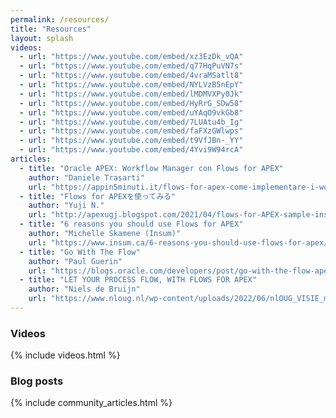```yaml
---
permalink: /resources/
title: "Resources"
layout: splash
videos:
  - url: "https://www.youtube.com/embed/xz3EzDk_vQA"
  - url: "https://www.youtube.com/embed/q77HqPuVN7s"
  - url: "https://www.youtube.com/embed/4vraMSatlt8"
  - url: "https://www.youtube.com/embed/NYLVzB5nEpY"
  - url: "https://www.youtube.com/embed/lMDMVXPy0Jk"
  - url: "https://www.youtube.com/embed/HyRrG_SDw58"
  - url: "https://www.youtube.com/embed/uYAqO9vkGb8"
  - url: "https://www.youtube.com/embed/7LUAtu4b_Ig"
  - url: "https://www.youtube.com/embed/faFXzGWlwps"
  - url: "https://www.youtube.com/embed/t9VfJBn-_YY"
  - url: "https://www.youtube.com/embed/4Yvi9W94rcA"
articles:
  - title: "Oracle APEX: Workflow Manager con Flows for APEX"
    author: "Daniele Trasarti"
    url: "https://appin5minuti.it/flows-for-apex-come-implementare-i-workflow-in-oracle-apex/"
  - title: "Flows for APEXを使ってみる"
    author: "Yuji N."
    url: "http://apexugj.blogspot.com/2021/04/flows-for-APEX-sample-instruction.html"
  - title: "6 reasons you should use Flows for APEX"
    author: "Michelle Skamene (Insum)"
    url: "https://www.insum.ca/6-reasons-you-should-use-flows-for-apex/"
  - title: "Go With The Flow"
    author: "Paul Guerin"
    url: "https://blogs.oracle.com/developers/post/go-with-the-flow-apex"
  - title: "LET YOUR PROCESS FLOW, WITH FLOWS FOR APEX"
    author: "Niels de Bruijn"
    url: "https://www.nloug.nl/wp-content/uploads/2022/06/nlOUG_VISIE_mei_2022-def-spreads.pdf"
---
```

### Videos
{% include videos.html %}

### Blog posts
{% include community_articles.html %}
